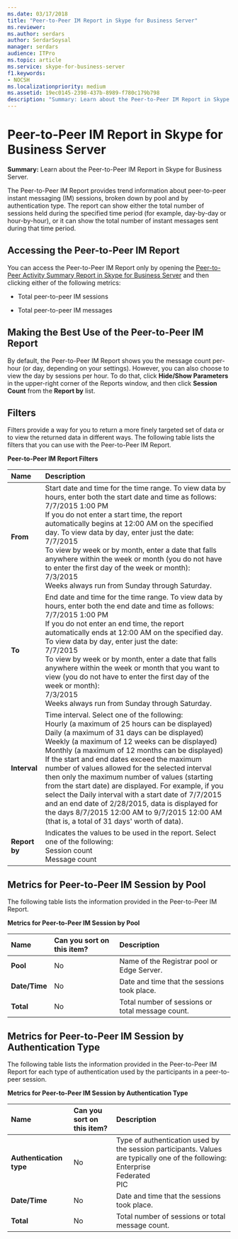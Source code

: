 ```yaml
---
ms.date: 03/17/2018
title: "Peer-to-Peer IM Report in Skype for Business Server"
ms.reviewer: 
ms.author: serdars
author: SerdarSoysal
manager: serdars
audience: ITPro
ms.topic: article
ms.service: skype-for-business-server
f1.keywords:
- NOCSH
ms.localizationpriority: medium
ms.assetid: 19ec0145-2398-437b-8989-f780c179b798
description: "Summary: Learn about the Peer-to-Peer IM Report in Skype for Business Server."
---
```


# Peer-to-Peer IM Report in Skype for Business Server
 
**Summary:** Learn about the Peer-to-Peer IM Report in Skype for Business Server.
  
The Peer-to-Peer IM Report provides trend information about peer-to-peer instant messaging (IM) sessions, broken down by pool and by authentication type. The report can show either the total number of sessions held during the specified time period (for example, day-by-day or hour-by-hour), or it can show the total number of instant messages sent during that time period.
  
## Accessing the Peer-to-Peer IM Report

You can access the Peer-to-Peer IM Report only by opening the [Peer-to-Peer Activity Summary Report in Skype for Business Server](peer-to-peer-activity-summary-report.md) and then clicking either of the following metrics:
  
- Total peer-to-peer IM sessions
    
- Total peer-to-peer IM messages
    
## Making the Best Use of the Peer-to-Peer IM Report

By default, the Peer-to-Peer IM Report shows you the message count per-hour (or day, depending on your settings). However, you can also choose to view the day by sessions per hour. To do that, click **Hide/Show Parameters** in the upper-right corner of the Reports window, and then click **Session Count** from the **Report by** list.
  
## Filters

Filters provide a way for you to return a more finely targeted set of data or to view the returned data in different ways. The following table lists the filters that you can use with the Peer-to-Peer IM Report.
  
**Peer-to-Peer IM Report Filters**

|**Name**|**Description**|
|:-----|:-----|
|**From** <br/> |Start date and time for the time range. To view data by hours, enter both the start date and time as follows:  <br/> 7/7/2015 1:00 PM  <br/> If you do not enter a start time, the report automatically begins at 12:00 AM on the specified day. To view data by day, enter just the date:  <br/> 7/7/2015  <br/> To view by week or by month, enter a date that falls anywhere within the week or month (you do not have to enter the first day of the week or month):  <br/> 7/3/2015  <br/> Weeks always run from Sunday through Saturday.  <br/> |
|**To** <br/> |End date and time for the time range. To view data by hours, enter both the end date and time as follows:  <br/> 7/7/2015 1:00 PM  <br/> If you do not enter an end time, the report automatically ends at 12:00 AM on the specified day. To view data by day, enter just the date:  <br/> 7/7/2015  <br/> To view by week or by month, enter a date that falls anywhere within the week or month that you want to view (you do not have to enter the first day of the week or month):  <br/> 7/3/2015  <br/> Weeks always run from Sunday through Saturday.  <br/> |
|**Interval** <br/> | Time interval. Select one of the following: <br/>  Hourly (a maximum of 25 hours can be displayed) <br/>  Daily (a maximum of 31 days can be displayed) <br/>  Weekly (a maximum of 12 weeks can be displayed) <br/>  Monthly (a maximum of 12 months can be displayed) <br/>  If the start and end dates exceed the maximum number of values allowed for the selected interval then only the maximum number of values (starting from the start date) are displayed. For example, if you select the Daily interval with a start date of 7/7/2015 and an end date of 2/28/2015, data is displayed for the days 8/7/2015 12:00 AM to 9/7/2015 12:00 AM (that is, a total of 31 days' worth of data). <br/> |
|**Report by** <br/> | Indicates the values to be used in the report. Select one of the following: <br/>  Session count <br/>  Message count <br/> |
   
## Metrics for Peer-to-Peer IM Session by Pool

The following table lists the information provided in the Peer-to-Peer IM Report.
  
**Metrics for Peer-to-Peer IM Session by Pool**

|**Name**|**Can you sort on this item?**|**Description**|
|:-----|:-----|:-----|
|**Pool** <br/> |No  <br/> |Name of the Registrar pool or Edge Server.  <br/> |
|**Date/Time** <br/> |No  <br/> |Date and time that the sessions took place.  <br/> |
|**Total** <br/> |No  <br/> |Total number of sessions or total message count.  <br/> |
   
## Metrics for Peer-to-Peer IM Session by Authentication Type

The following table lists the information provided in the Peer-to-Peer IM Report for each type of authentication used by the participants in a peer-to-peer session.
  
**Metrics for Peer-to-Peer IM Session by Authentication Type**

|**Name**|**Can you sort on this item?**|**Description**|
|:-----|:-----|:-----|
|**Authentication type** <br/> |No  <br/> | Type of authentication used by the session participants. Values are typically one of the following: <br/>  Enterprise <br/>  Federated <br/>  PIC <br/> |
|**Date/Time** <br/> |No  <br/> |Date and time that the sessions took place.  <br/> |
|**Total** <br/> |No  <br/> |Total number of sessions or total message count.  <br/> |
   


